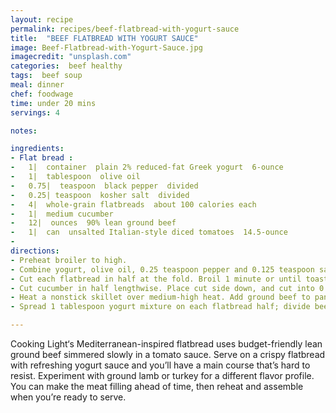 ```yaml
---
layout: recipe
permalink: recipes/beef-flatbread-with-yogurt-sauce
title:  "BEEF FLATBREAD WITH YOGURT SAUCE"
image: Beef-Flatbread-with-Yogurt-Sauce.jpg
imagecredit: "unsplash.com"
categories:  beef healthy
tags:  beef soup
meal: dinner
chef: foodwage
time: under 20 mins
servings: 4

notes:

ingredients:
- Flat bread :
-   1|  container  plain 2% reduced-fat Greek yogurt  6-ounce
-   1|  tablespoon  olive oil
-   0.75|  teaspoon  black pepper  divided
-   0.25| teaspoon  kosher salt  divided
-   4|  whole-grain flatbreads  about 100 calories each
-   1|  medium cucumber
-   12|  ounces  90% lean ground beef
-   1|  can  unsalted Italian-style diced tomatoes  14.5-ounce
- 
directions:
- Preheat broiler to high. 
- Combine yogurt, olive oil, 0.25 teaspoon pepper and 0.125 teaspoon salt; stir until well mixed.
- Cut each flatbread in half at the fold. Broil 1 minute or until toasted, turning after 30 seconds.
- Cut cucumber in half lengthwise. Place cut side down, and cut into 0.25-inch slices.
- Heat a nonstick skillet over medium-high heat. Add ground beef to pan, stirring to crumble. Add tomatoes to pan; cook 6 minutes. Stir in remaining 0.5 teaspoon pepper and remaining 0.125 teaspoon salt. 
- Spread 1 tablespoon yogurt mixture on each flatbread half; divide beef mixture evenly among flatbreads. Top evenly with cucumber slices and remaining yogurt mixture.

---
```


Cooking Light‘s Mediterranean-inspired flatbread uses budget-friendly lean ground beef simmered slowly in a tomato sauce. Serve on a crispy flatbread with refreshing yogurt sauce and you’ll have a main course that’s hard to resist. Experiment with ground lamb or turkey for a different flavor profile. You can make the meat filling ahead of time, then reheat and assemble when you’re ready to serve.
